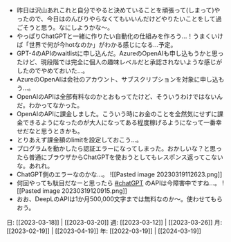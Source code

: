 - 昨日は沢山あれこれと自分でやると決めていることを頑張って(しまって)やったので、今日はのんびりやらなくてもいいんだけどやりたいことをして過ごそうと思う。なにしようかな～。
- やっぱりChatGPTと一緒に作りたい自動化の仕組みを作ろう…！うまくいけば「世界で何が今hotなのか」がわかる感じになる…予定。
- GPT-4のAPIのwaitlistに申し込んだ。AzureのOpenAIも申し込もうかと思ったけど、現段階では完全に個人の趣味レベルだと承認されないような感じがしたのでやめておいた…。
- AzureのOpenAIは会社のアカウント、サブスクリプションを対象に申し込もう…。
- OpenAIのAPIは全部有料なのかとおもってたけど、そういうわけではないんだ。わかってなかった。
- OpenAIのAPIに課金しました。こういう時にお金のことを全然気にせずに課金できるようになったのが大人になってある程度稼げるようになって一番幸せだなと思うときかも。
- とりあえず課金額のlimitを設定しておこう…。
- プログラムを動かしたら認証エラーになってしまった。おかしいな？と思ったら普通にブラウザからChatGPTを使おうとしてもレスポンス返ってこないな。あれれ。
- ChatGPT側のエラーなのかな…。
  ![[Pasted image 20230319112623.png]]
- 何回やっても駄目だなーと思ったら [#chatGPT](https://twitter.com/hashtag/chatGPT?src=hashtag_click) のAPIは今障害中ですね…。
  ![[Pasted image 20230319120915.png]]
- おお、DeepLのAPIは1か月500,000文字までは無料なのか～。使わせてもらおう。

日: [[2023-03-18]] | [[2023-03-20]]
週: [[2023-03-12]] | [[2023-03-26]]
月: [[2023-02-19]] | [[2023-04-19]]
年: [[2022-03-19]] | [[2024-03-19]]